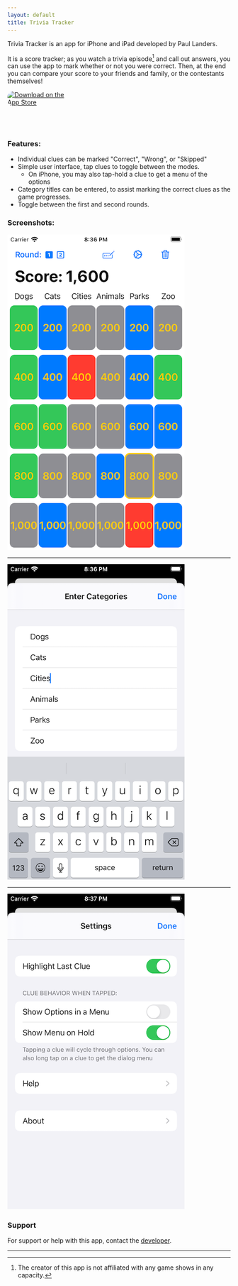 ```yaml
---
layout: default
title: Trivia Tracker
---
```


Trivia Tracker is an app for iPhone and iPad developed by Paul Landers.

It is a score tracker; as you watch a trivia episode[^1] and call out answers, you can use the app to mark whether or not you were correct. Then, at the end you can compare your score to your friends and family, or the contestants themselves!

<a href="https://apps.apple.com/us/app/trivia-tracker/id1540451770?itsct=apps_box&amp;itscg=30200" style="display: inline-block; overflow: hidden; border-top-left-radius: 13px; border-top-right-radius: 13px; border-bottom-right-radius: 13px; border-bottom-left-radius: 13px; width: 150px; height: 83px;"><img src="https://tools.applemediaservices.com/api/badges/download-on-the-app-store/black/en-US?size=250x83&amp;releaseDate=1605657600&h=a3ebb5ba3358dc3aa77b89a498f77a60" alt="Download on the App Store" style="border-top-left-radius: 13px; border-top-right-radius: 13px; border-bottom-right-radius: 13px; border-bottom-left-radius: 13px; width: 250px; height: 83px;"></a>

### Features:
* Individual clues can be marked "Correct", "Wrong", or "Skipped"
* Simple user interface, tap clues to toggle between the modes.
  * On iPhone, you may also tap-hold a clue to get a menu of the options
* Category titles can be entered, to assist marking the correct clues as the game progresses. 
* Toggle between the first and second rounds.

### Screenshots:
![Standard Usage](/assets/images/triviatracker/usage.png)
- - -
![Category Entry](/assets/images/triviatracker/categories.png "Category titles should be kept short")
- - -
![Settings](/assets/images/triviatracker/settings.png)

### Support
For support or help with this app, contact the [developer](paul@thelanders.family).

- - -

[^1]: The creator of this app is not affiliated with any game shows in any capacity. 
